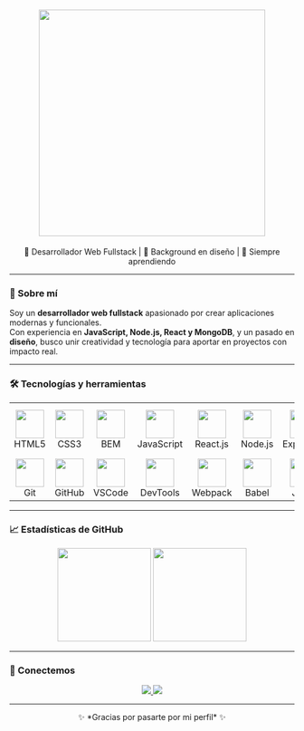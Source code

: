 <h1 align="center">
  <img src="https://media.giphy.com/media/3oEjI6SIIHBdRxXI40/giphy.gif" width="400"/>  
</h1>

<p align="center">
  🚀 Desarrollador Web Fullstack | 🎨 Background en diseño | 🌱 Siempre aprendiendo
</p>

---

### 🌟 Sobre mí
Soy un **desarrollador web fullstack** apasionado por crear aplicaciones modernas y funcionales.  
Con experiencia en **JavaScript, Node.js, React y MongoDB**, y un pasado en **diseño**, busco unir creatividad y tecnología para aportar en proyectos con impacto real.  

---

### 🛠️ Tecnologías y herramientas

<p align="center">
<table width="100%">
  <tr align="center">
    <td><img src="https://skillicons.dev/icons?i=html" width="50"/><br>HTML5</td>
    <td><img src="https://skillicons.dev/icons?i=css" width="50"/><br>CSS3</td>
    <td><img src="https://img.shields.io/badge/BEM-000000?style=for-the-badge&logo=css3&logoColor=white" width="50"/><br>BEM</td>
    <td><img src="https://skillicons.dev/icons?i=js" width="50"/><br>JavaScript</td>
    <td><img src="https://skillicons.dev/icons?i=react" width="50"/><br>React.js</td>
    <td><img src="https://skillicons.dev/icons?i=nodejs" width="50"/><br>Node.js</td>
    <td><img src="https://skillicons.dev/icons?i=express" width="50"/><br>Express.js</td>
    <td><img src="https://skillicons.dev/icons?i=mongodb" width="50"/><br>MongoDB</td>
    <td><img src="https://img.shields.io/badge/REST_API-02569B?style=for-the-badge&logo=postman&logoColor=white" width="50"/><br>REST API</td>
    <td><img src="https://skillicons.dev/icons?i=jest" width="50"/><br>Jest</td>
  </tr>
  <tr align="center">
    <td><img src="https://skillicons.dev/icons?i=git" width="50"/><br>Git</td>
    <td><img src="https://skillicons.dev/icons?i=github" width="50"/><br>GitHub</td>
    <td><img src="https://skillicons.dev/icons?i=vscode" width="50"/><br>VSCode</td>
    <td><img src="https://img.shields.io/badge/DevTools-4285F4?style=for-the-badge&logo=googlechrome&logoColor=white" width="50"/><br>DevTools</td>
    <td><img src="https://skillicons.dev/icons?i=webpack" width="50"/><br>Webpack</td>
    <td><img src="https://skillicons.dev/icons?i=babel" width="50"/><br>Babel</td>
    <td><img src="https://skillicons.dev/icons?i=json" width="50"/><br>JSON</td>
    <td><img src="https://skillicons.dev/icons?i=figma" width="50"/><br>Figma</td>
    <td><img src="https://skillicons.dev/icons?i=chrome" width="50"/><br>Chrome</td>
    <td><img src="https://skillicons.dev/icons?i=html" width="50"/><br>Extra</td>
  </tr>
</table>
</p>

---

### 📈 Estadísticas de GitHub

<p align="center">
  <img src="https://github-readme-stats.vercel.app/api?username=Jared-Asahel&show_icons=true&theme=tokyonight&hide_border=true" height="165"/>
  <img src="https://github-readme-stats.vercel.app/api/top-langs/?username=Jared-Asahel&layout=compact&theme=tokyonight&hide_border=true" height="165"/>
</p>

---

### 🤝 Conectemos
<p align="center">
  <a href="https://www.linkedin.com/in/jared-asahel-díaz-barranco">
    <img src="https://img.shields.io/badge/LinkedIn-Jared%20Asahel%20Díaz%20Barranco-blue?style=for-the-badge&logo=linkedin"/>
  </a>
  <a href="https://github.com/Jared-Asahel">
    <img src="https://img.shields.io/badge/GitHub-Jared--Asahel-black?style=for-the-badge&logo=github"/>
  </a>
</p>

---

<p align="center">
  ✨ *Gracias por pasarte por mi perfil* ✨  
</p>
